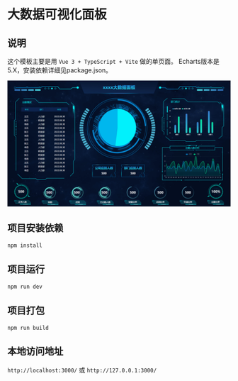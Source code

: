 # 大数据可视化面板

## 说明
这个模板主要是用 `Vue 3 + TypeScript + Vite` 做的单页面。
Echarts版本是5.X，安装依赖详细见package.json。


![image](https://github.com/gcnova/vue3-echarts/blob/master/src/assets/images/picture.png)

## 项目安装依赖

```
npm install
```

## 项目运行

```
npm run dev
```
## 项目打包
```
npm run build
```

## 本地访问地址
`http://localhost:3000/` 或 `http://127.0.0.1:3000/`
